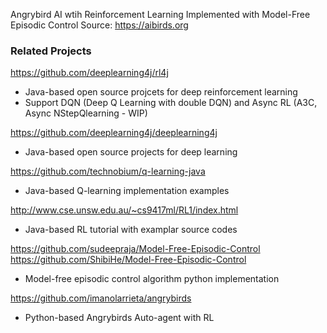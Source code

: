 Angrybird AI wtih Reinforcement Learning
Implemented with Model-Free Episodic Control
Source: https://aibirds.org

### Related Projects
https://github.com/deeplearning4j/rl4j 
- Java-based open source projcets for deep reinforcement learning 
- Support DQN (Deep Q Learning with double DQN) and Async RL (A3C, Async NStepQlearning - WIP)

https://github.com/deeplearning4j/deeplearning4j
- Java-based open source projects for deep learning

https://github.com/technobium/q-learning-java
- Java-based Q-learning implementation examples

http://www.cse.unsw.edu.au/~cs9417ml/RL1/index.html
- Java-based RL tutorial with examplar source codes

https://github.com/sudeepraja/Model-Free-Episodic-Control
https://github.com/ShibiHe/Model-Free-Episodic-Control
- Model-free episodic control algorithm python implementation

https://github.com/imanolarrieta/angrybirds
- Python-based Angrybirds Auto-agent with RL
